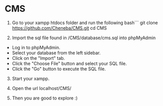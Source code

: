 # CMS

1. Go to your xampp htdocs folder and run the following
   bash```
   git clone https://github.com/Cheneba/CMS.git
   cd CMS

2. Import the sql file found in /CMS/database/cms.sql into phpMyAdmin

- Log in to phpMyAdmin.
- Select your database from the left sidebar.
- Click on the "Import" tab.
- Click the "Choose File" button and select your SQL file.
- Click the "Go" button to execute the SQL file.

3.  Start your xampp.

4.  Open the url localhost/CMS/

5.  Then you are good to explore :)
